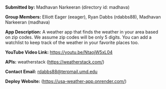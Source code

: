**Submitted by:** Madhavan Narkeeran (directory id: madhava)

**Group Members:** Elliott Eager (eeager), Ryan Dabbs (rdabbs88), Madhavan Narkeeran (madhava)

**App Description:** A weather app that finds the weather in your area based on zip codes. We assume zip codes will be only 5 digits. You can add a watchlist to keep track of the weather in your favorite places too. 

**YouTube Video Link:** https://youtu.be/NtaojW5xL04 
            
**APIs:** weatherstack (https://weatherstack.com/) 

**Contact Email:**  rdabbs88@terpmail.umd.edu 

**Deploy Website:** (https://usa-weather-app.onrender.com/)
